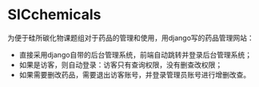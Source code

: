# SICchemicals
为便于硅所碳化物课题组对于药品的管理和使用，用django写的药品管理网站：

- 直接采用django自带的后台管理系统，前端自动跳转并登录后台管理系统；
- 如果是访客，则自动登录：访客只有查询权限，没有删查改权限；
- 如果需要删改药品，需要退出访客账号，并登录管理员账号进行增删改查。
